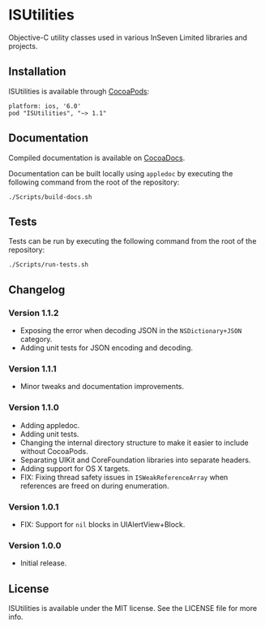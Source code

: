 ISUtilities
===========

Objective-C utility classes used in various InSeven Limited libraries and projects.

Installation
------------

ISUtilities is available through [CocoaPods](http://cocoapods.org/):

```
platform: ios, '6.0'
pod "ISUtilities", "~> 1.1"
```

Documentation
-------------

Compiled documentation is available on [CocoaDocs](http://cocoadocs.org/docsets/ISUtilities/).

Documentation can be built locally using `appledoc` by executing the following command from the root of the repository:

```
./Scripts/build-docs.sh
```

Tests
-----

Tests can be run by executing the following command from the root of the repository:

```
./Scripts/run-tests.sh
```

Changelog
---------

### Version 1.1.2

- Exposing the error when decoding JSON in the `NSDictionary+JSON` category.
- Adding unit tests for JSON encoding and decoding.

### Version 1.1.1

- Minor tweaks and documentation improvements.

### Version 1.1.0

- Adding appledoc.
- Adding unit tests.
- Changing the internal directory structure to make it easier to include without CocoaPods.
- Separating UIKit and CoreFoundation libraries into separate headers.
- Adding support for OS X targets.
- FIX: Fixing thread safety issues in `ISWeakReferenceArray` when references are freed on during enumeration.

### Version 1.0.1

- FIX: Support for `nil` blocks in UIAlertView+Block.

### Version 1.0.0

- Initial release.

License
-------

ISUtilities is available under the MIT license. See the LICENSE file for more info.
